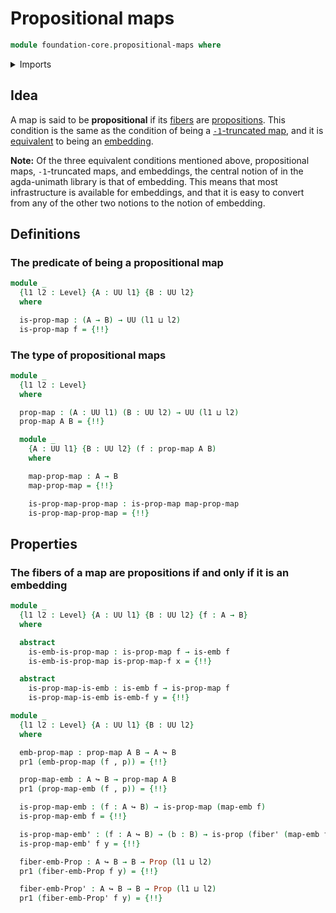 # Propositional maps

```agda
module foundation-core.propositional-maps where
```

<details><summary>Imports</summary>

```agda
open import foundation.action-on-identifications-functions
open import foundation.dependent-pair-types
open import foundation.fundamental-theorem-of-identity-types
open import foundation.universe-levels

open import foundation-core.contractible-types
open import foundation-core.embeddings
open import foundation-core.fibers-of-maps
open import foundation-core.identity-types
open import foundation-core.propositions
```

</details>

## Idea

A map is said to be **propositional** if its
[fibers](foundation-core.fibers-of-maps.md) are
[propositions](foundation-core.propositions.md). This condition is the same as
the condition of being a
[`-1`-truncated map](foundation-core.truncated-maps.md), and it is
[equivalent](foundation-core.equivalences.md) to being an
[embedding](foundation-core.embeddings.md).

**Note:** Of the three equivalent conditions mentioned above, propositional
maps, `-1`-truncated maps, and embeddings, the central notion of in the
agda-unimath library is that of embedding. This means that most infrastructure
is available for embeddings, and that it is easy to convert from any of the
other two notions to the notion of embedding.

## Definitions

### The predicate of being a propositional map

```agda
module _
  {l1 l2 : Level} {A : UU l1} {B : UU l2}
  where

  is-prop-map : (A → B) → UU (l1 ⊔ l2)
  is-prop-map f = {!!}
```

### The type of propositional maps

```agda
module _
  {l1 l2 : Level}
  where

  prop-map : (A : UU l1) (B : UU l2) → UU (l1 ⊔ l2)
  prop-map A B = {!!}

  module _
    {A : UU l1} {B : UU l2} (f : prop-map A B)
    where

    map-prop-map : A → B
    map-prop-map = {!!}

    is-prop-map-prop-map : is-prop-map map-prop-map
    is-prop-map-prop-map = {!!}
```

## Properties

### The fibers of a map are propositions if and only if it is an embedding

```agda
module _
  {l1 l2 : Level} {A : UU l1} {B : UU l2} {f : A → B}
  where

  abstract
    is-emb-is-prop-map : is-prop-map f → is-emb f
    is-emb-is-prop-map is-prop-map-f x = {!!}

  abstract
    is-prop-map-is-emb : is-emb f → is-prop-map f
    is-prop-map-is-emb is-emb-f y = {!!}

module _
  {l1 l2 : Level} {A : UU l1} {B : UU l2}
  where

  emb-prop-map : prop-map A B → A ↪ B
  pr1 (emb-prop-map (f , p)) = {!!}

  prop-map-emb : A ↪ B → prop-map A B
  pr1 (prop-map-emb (f , p)) = {!!}

  is-prop-map-emb : (f : A ↪ B) → is-prop-map (map-emb f)
  is-prop-map-emb f = {!!}

  is-prop-map-emb' : (f : A ↪ B) → (b : B) → is-prop (fiber' (map-emb f) b)
  is-prop-map-emb' f y = {!!}

  fiber-emb-Prop : A ↪ B → B → Prop (l1 ⊔ l2)
  pr1 (fiber-emb-Prop f y) = {!!}

  fiber-emb-Prop' : A ↪ B → B → Prop (l1 ⊔ l2)
  pr1 (fiber-emb-Prop' f y) = {!!}
```
